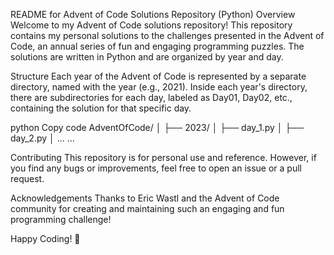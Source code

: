 
README for Advent of Code Solutions Repository (Python)
Overview
Welcome to my Advent of Code solutions repository! This repository contains my personal solutions to the challenges presented in the Advent of Code, an annual series of fun and engaging programming puzzles. The solutions are written in Python and are organized by year and day.

Structure
Each year of the Advent of Code is represented by a separate directory, named with the year (e.g., 2021). Inside each year's directory, there are subdirectories for each day, labeled as Day01, Day02, etc., containing the solution for that specific day.

python
Copy code
AdventOfCode/
│
├── 2023/
│   ├── day_1.py
│   ├── day_2.py
│   ... 
...

Contributing
This repository is for personal use and reference. However, if you find any bugs or improvements, feel free to open an issue or a pull request.

Acknowledgements
Thanks to Eric Wastl and the Advent of Code community for creating and maintaining such an engaging and fun programming challenge!

Happy Coding! 🌟
